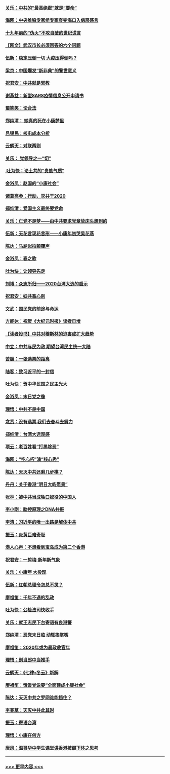#### [关乐：中共的“最高绝密”就是“要命”](../pages/nsc993/n11816946.md?t=01240701) 
#### [海网：中央维稳专家组专家夸完海口入病房感言](../pages/nsc993/n11815138.md?t=01240701) 
#### [十九年前的“伪火”不攻自破的世纪谎言](../pages/nsc993/n11813238.md?t=01240701) 
#### [【网文】武汉市长必须回答的六个问题](../pages/nsc993/n11813848.md?t=01240701) 
#### [伍新：稳定压倒一切 大疫压得倒吗？](../pages/nsc993/n11812634.md?t=01240701) 
#### [梁京：中国爆发“新非典”的警世意义](../pages/nsc993/n11812554.md?t=01240701) 
#### [祝君安：中共就是邪教](../pages/nsc993/n11812431.md?t=01240701) 
#### [谢燕益：新型SARS疫情信息公开申请书](../pages/nsc993/n11808840.md?t=01240701) 
#### [蜀笑笑：论合法](../pages/nsc993/n11808064.md?t=01240701) 
#### [郑纯清： 她真的死在小康梦里](../pages/nsc993/n11806623.md?t=01240701) 
#### [吕锡民：核电成本分析](../pages/nsc993/n11806284.md?t=01240701) 
#### [云鹤天：对联两则](../pages/nsc993/n11805957.md?t=01240701) 
#### [关乐： 党领导之一“切”](../pages/nsc993/n11804505.md?t=01240701) 
#### [ 吐为快：论土共的“贵族气质”](../pages/nsc993/n11804490.md?t=01240701) 
#### [金浴凤：赵国的“小康社会”](../pages/nsc993/n11804452.md?t=01240701) 
#### [诸葛高参：行动，灭共于2020](../pages/nsc993/n11804120.md?t=01240701) 
#### [郑纯清：爱国主义最终要党命](../pages/nsc993/n11802197.md?t=01240701) 
#### [关乐：亡党不是梦——由中共要求党章放床头想到的](../pages/nsc993/n11802156.md?t=01240701) 
#### [伍新：无花言现花言形——小康年初哭吴花燕](../pages/nsc993/n11800044.md?t=01240701) 
#### [陈达：马屁似拍颠覆声](../pages/nsc993/n11800010.md?t=01240701) 
#### [金浴凤：春之歌](../pages/nsc993/n11797687.md?t=01240701) 
#### [吐为快：让领导先走](../pages/nsc993/n11797512.md?t=01240701) 
#### [刘博：众志所归——2020台湾大选的启示](../pages/nsc993/n11796878.md?t=01240701) 
#### [祝君安：妖共畜心剖](../pages/nsc993/n11794273.md?t=01240701) 
#### [文武：国民党的前途与命运](../pages/nsc993/n11794198.md?t=01240701) 
#### [方能达：祝贺《大纪元时报》读者日增](../pages/nsc993/n11793807.md?t=01240701) 
#### [【读者投书】中共对穆斯林的迫害成扩大趋势](../pages/nsc993/n11791371.md?t=01240701) 
#### [中立：中共与民为敌 期望台湾民主统一大陆](../pages/nsc993/n11790392.md?t=01240701) 
#### [苦胆：一张选票的距离](../pages/nsc993/n11788914.md?t=01240701) 
#### [陆客：致习近平的一封信](../pages/nsc993/n11788867.md?t=01240701) 
#### [吐为快：贺中华民国之民主光大](../pages/nsc993/n11788618.md?t=01240701) 
#### [金浴凤：末日党之像](../pages/nsc993/n11787475.md?t=01240701) 
#### [理悟：中共不是中国](../pages/nsc993/n11787463.md?t=01240701) 
#### [念贲：没有选票  我们去奋斗去努力](../pages/nsc993/n11787398.md?t=01240701) 
#### [郑纯清：台湾大选观感](../pages/nsc993/n11786210.md?t=01240701) 
#### [项云：老百姓看“打黑除恶”](../pages/nsc993/n11785398.md?t=01240701) 
#### [海网：“空心朽”演“核心秀”](../pages/nsc993/n11783874.md?t=01240701) 
#### [陈达：天灭中共还剩几步棋？](../pages/nsc993/n11783719.md?t=01240701) 
#### [丹丹：关于香港“明日大屿愿景”](../pages/nsc993/n11783273.md?t=01240701) 
#### [张林：被中共当成牲口奴役的中国人](../pages/nsc993/n11782397.md?t=01240701) 
#### [李小刚：脑控原理之DNA共振](../pages/nsc993/n11780962.md?t=01240701) 
#### [李清：习近平的唯一出路是解体中共](../pages/nsc993/n11780866.md?t=01240701) 
#### [振玉：炎黄巨难奇耻](../pages/nsc993/n11779632.md?t=01240701) 
#### [港人心声：不想看到宝岛成为第二个香港](../pages/nsc993/n11778817.md?t=01240701) 
#### [祝君安：一剪梅‧新年新气象](../pages/nsc993/n11776340.md?t=01240701) 
#### [关乐：小康年 大役现](../pages/nsc993/n11774213.md?t=01240701) 
#### [伍新：红朝总理令怎总不灵？](../pages/nsc993/n11770813.md?t=01240701) 
#### [廖祖笙：千年不遇的乱政](../pages/nsc993/n11770373.md?t=01240701) 
#### [吐为快：公检法司快收手](../pages/nsc993/n11770359.md?t=01240701) 
#### [关乐：就王志民下台寄语有良港警](../pages/nsc993/n11769903.md?t=01240701) 
#### [郑纯清：恶党末日临 动辄挨掌嘴](../pages/nsc993/n11769356.md?t=01240701) 
#### [廖祖笙：2020年或为暴政收官年](../pages/nsc993/n11768216.md?t=01240701) 
#### [理悟：别当郎中当推手](../pages/nsc993/n11768243.md?t=01240701) 
#### [云鹤天：《七律▪冬云》新解](../pages/nsc993/n11768204.md?t=01240701) 
#### [廖祖笙：饿饭党说要“全面建成小康社会”](../pages/nsc993/n11767482.md?t=01240701) 
#### [陈达：天灭中共之罗网谁能挡住？](../pages/nsc993/n11767465.md?t=01240701) 
#### [李春草：天灭中共此其时](../pages/nsc993/n11767452.md?t=01240701) 
#### [振玉：寄语台湾](../pages/nsc993/n11767432.md?t=01240701) 
#### [理悟：小康在何方](../pages/nsc993/n11767394.md?t=01240701) 
#### [唐风：温哥华中学生课堂讲香港被踢下体之思考](../pages/nsc993/n11766848.md?t=01240701) 

----
#### [ >>> 更早内容 <<< ](../indexes/nsc993-earlier.md)
